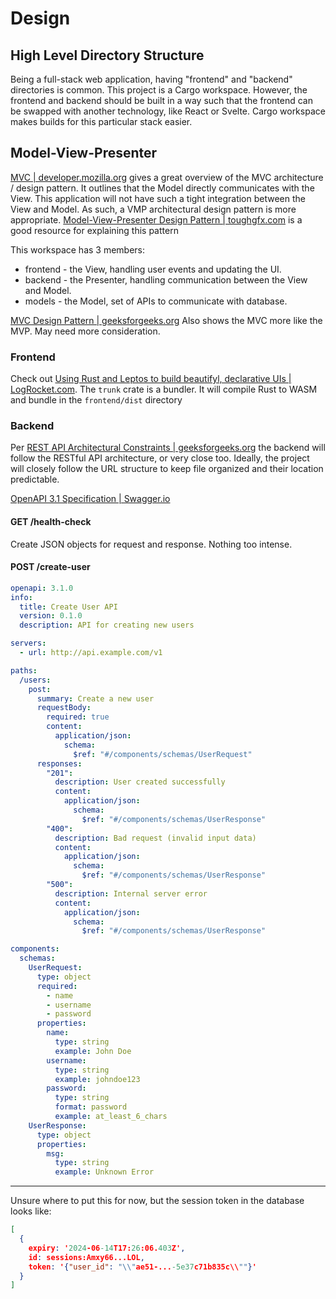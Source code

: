 # Design

## High Level Directory Structure

Being a full-stack web application, having "frontend" and "backend" directories is common.
This project is a Cargo workspace.
However, the frontend and backend should be built in a way such that the
frontend can be swapped with another technology, like React or Svelte.
Cargo workspace makes builds for this particular stack easier.

## Model-View-Presenter

[MVC | developer.mozilla.org](https://developer.mozilla.org/en-US/docs/Glossary/MVC)
gives a great overview of the MVC architecture / design pattern.
It outlines that the Model directly communicates with the View.
This application will not have such a tight integration between the View and Model.
As such, a VMP architectural design pattern is more appropriate.
[Model-View-Presenter Design Pattern | toughgfx.com](https://support.touchgfx.com/4.20/docs/development/ui-development/software-architecture/model-view-presenter-design-pattern)
is a good resource for explaining this pattern

This workspace has 3 members:

- frontend - the View, handling user events and updating the UI.
- backend - the Presenter, handling communication between the View and Model.
- models - the Model, set of APIs to communicate with database.

[MVC Design Pattern | geeksforgeeks.org](https://www.geeksforgeeks.org/mvc-design-pattern/)
Also shows the MVC more like the MVP.
May need more consideration.

### Frontend

Check out [Using Rust and Leptos to build beautifyl, declarative UIs | LogRocket.com](https://blog.logrocket.com/using-rust-leptos-build-beautiful-declarative-uis/).
The `trunk` crate is a bundler.
It will compile Rust to WASM and bundle in the `frontend/dist` directory

### Backend

Per [REST API Architectural Constraints | geeksforgeeks.org](https://www.geeksforgeeks.org/rest-api-architectural-constraints/)
the backend will follow the RESTful API architecture, or very close too.
Ideally, the project will closely follow the URL structure to keep file organized
and their location predictable.

[OpenAPI 3.1 Specification | Swagger.io](https://swagger.io/specification/)

#### GET /health-check

Create JSON objects for request and response.
Nothing too intense.

#### POST /create-user

```yaml
openapi: 3.1.0
info:
  title: Create User API
  version: 0.1.0
  description: API for creating new users

servers:
  - url: http://api.example.com/v1

paths:
  /users:
    post:
      summary: Create a new user
      requestBody:
        required: true
        content:
          application/json:
            schema:
              $ref: "#/components/schemas/UserRequest"
      responses:
        "201":
          description: User created successfully
          content:
            application/json:
              schema:
                $ref: "#/components/schemas/UserResponse"
        "400":
          description: Bad request (invalid input data)
          content:
            application/json:
              schema:
                $ref: "#/components/schemas/UserResponse"
        "500":
          description: Internal server error
          content:
            application/json:
              schema:
                $ref: "#/components/schemas/UserResponse"

components:
  schemas:
    UserRequest:
      type: object
      required:
        - name
        - username
        - password
      properties:
        name:
          type: string
          example: John Doe
        username:
          type: string
          example: johndoe123
        password:
          type: string
          format: password
          example: at_least_6_chars
    UserResponse:
      type: object
      properties:
        msg:
          type: string
          example: Unknown Error
```

---

Unsure where to put this for now, but the session token in the database looks like:

```json
[
  {
    expiry: '2024-06-14T17:26:06.403Z',
    id: sessions:Amxy66...LOL,
    token: '{"user_id": "\\"ae51-...-5e37c71b835c\\""}'
  }
]
```

